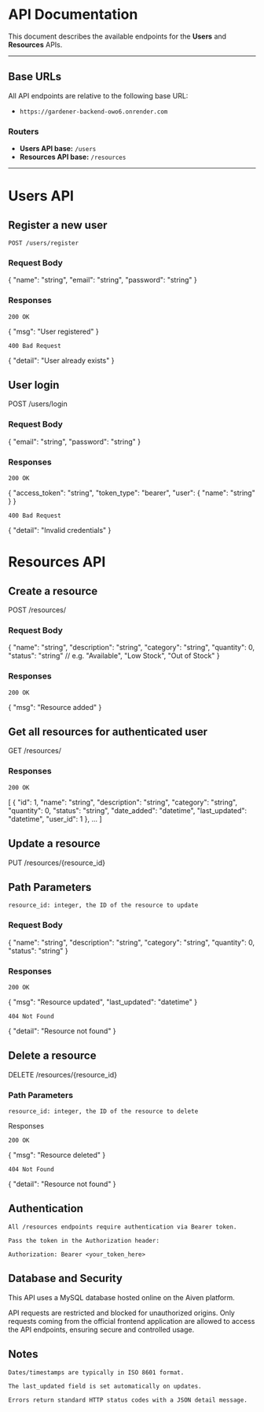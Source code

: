# API Documentation

This document describes the available endpoints for the **Users** and **Resources** APIs.

---

## Base URLs

All API endpoints are relative to the following base URL:
 - `https://gardener-backend-owo6.onrender.com`

### Routers
- **Users API base:** `/users`
- **Resources API base:** `/resources`

---

# Users API

## Register a new user

`POST /users/register`

### Request Body

{
  "name": "string",
  "email": "string",
  "password": "string"
}

### Responses

    200 OK

{
  "msg": "User registered"
}

    400 Bad Request

{
  "detail": "User already exists"
}

## User login

POST /users/login
### Request Body

{
  "email": "string",
  "password": "string"
}

### Responses

    200 OK

{
  "access_token": "string",
  "token_type": "bearer",
  "user": {
    "name": "string"
  }
}

    400 Bad Request

{
  "detail": "Invalid credentials"
}

# Resources API
## Create a resource

POST /resources/
### Request Body

{
  "name": "string",
  "description": "string",
  "category": "string",
  "quantity": 0,
  "status": "string"  // e.g. "Available", "Low Stock", "Out of Stock"
}

### Responses

    200 OK

{
  "msg": "Resource added"
}

## Get all resources for authenticated user

GET /resources/
### Responses

    200 OK

[
  {
    "id": 1,
    "name": "string",
    "description": "string",
    "category": "string",
    "quantity": 0,
    "status": "string",
    "date_added": "datetime",
    "last_updated": "datetime",
    "user_id": 1
  },
  ...
]

## Update a resource

PUT /resources/{resource_id}
## Path Parameters

    resource_id: integer, the ID of the resource to update

### Request Body

{
  "name": "string",
  "description": "string",
  "category": "string",
  "quantity": 0,
  "status": "string"
}

### Responses

    200 OK

{
  "msg": "Resource updated",
  "last_updated": "datetime"
}

    404 Not Found

{
  "detail": "Resource not found"
}

## Delete a resource

DELETE /resources/{resource_id}
### Path Parameters

    resource_id: integer, the ID of the resource to delete

Responses

    200 OK

{
  "msg": "Resource deleted"
}

    404 Not Found

{
  "detail": "Resource not found"
}

## Authentication

    All /resources endpoints require authentication via Bearer token.

    Pass the token in the Authorization header:

    Authorization: Bearer <your_token_here>

## Database and Security
  This API uses a MySQL database hosted online on the Aiven platform.

  API requests are restricted and blocked for unauthorized origins. Only requests coming from the official frontend application are allowed to access the API endpoints, ensuring secure and controlled usage.

## Notes

    Dates/timestamps are typically in ISO 8601 format.

    The last_updated field is set automatically on updates.

    Errors return standard HTTP status codes with a JSON detail message.
